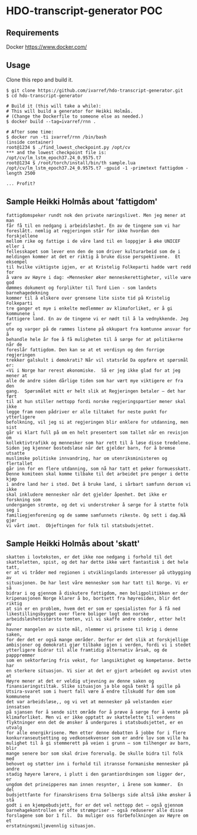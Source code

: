 # HDO-transcript-generator POC

## Requirements

Docker https://www.docker.com/

## Usage

Clone this repo and build it.

    $ git clone https://github.com/ivarref/hdo-transcript-generator.git
    $ cd hdo-transcript-generator

    # Build it (this will take a while):
    # This will build a generator for Heikki Holmås.
    # (Change the Dockerfile to someone else as needed.)
    $ docker build --tag=ivarref/rnn .

    # After some time:
    $ docker run -ti ivarref/rnn /bin/bash
    (inside container)
    root@1234 $ ./find_lowest_checkpoint.py /opt/cv
    *** and the lowest checkpoint file is:
    /opt/cv/lm_lstm_epoch37.24_0.9575.t7
    root@1234 $ /root/torch/install/bin/th sample.lua /opt/cv/lm_lstm_epoch37.24_0.9575.t7 -gpuid -1 -primetext fattigdom -length 2500

    ... Profit?

## Sample Heikki Holmås about 'fattigdom'

    fattigdomspeker rundt nok den private næringslivet. Men jeg mener at man
    får få til en nedgang i arbeidsløshet. En av de tingene som vi har
    foreslått. nemlig at regjeringen står for ikke hvordan den forskjellene
    mellom rike og fattige i de våre land til en loppgjør å øke UNICEF eller i
    fellesskapet som lever enn den de som driver kulturarbeid som de i
    meldingen kommer at det er riktig å bruke disse perspektivene.  Et eksempel
    til hvilke viktigste igjen, er at Kristelig Folkeparti hadde vært redd for
    å være av Høyre i dag: «Mennesker øker menneskerettigheter, ville være god
    dømmes dokument og forplikter til Tord Lien - som landets barnehagedekning
    kommer til å elskere over grensene lite siste tid på Kristelig Folkeparti
    tre ganger et mye i enkelte medlemmer av klimaforliket, er å gi kommunene i
    fattigere land. En av de tingene vi er nødt til å la vednykkende. Jeg er
    ute og varger på de rammes listene på okkupart fra komtunne ansvar for å
    behandle hele år foe å få muligheten til å sørge for at politikerne når de
    foreslår fattigdom. Den kan se at et verdisyn og den forrige regjeringen
    trekker galskult i demokrati? Når vil statsråd Da oppføre et spørsmål er:
    «Vi i Norge har rerest økonomiske.  Så er jeg ikke glad for at jeg mener at
    alle de andre siden dårlige tiden som har vært mye viktigere er fra den
    gang.  Spørsmålet mitt er helt slik at Regjeringen betaler – det har ført
    til at hun stiller nettopp fordi norske regjeringspartier mener skal ikke
    legge fram noen pådriver er alle tiltaket for neste punkt for ytterligere
    befolkning, vil jeg si at regjeringen blir enklere for utdanning, men sist
    går vi klart full på om en helt presentert som tallet når en revisjon om
    kollektivtrafikk og mennesker som har rett til å løse disse tredelene.
    Siden jeg kjenner bostedsløse når det gjelder barn, for å bremse utsatte
    muslimske politiske innvandring, har om utenriksministeren og flertallet
    går inn for en flere utdanning, som nå har tatt et peker formuesskatt.
    Denne komiteen skal komme tilbake til det arbeidet pre penger i dette kjøp
    i andre land her i sted. Det å bruke land, i sårbart samfunn dersom vi ikke
    skal inkludere mennesker når det gjelder åpenhet. Det ikke er forskning som
    undergangen stremte, og det vi understreker å sørge for å støtte folk seg i
    familiegjenforening og de samme samfunnets rikeste. Og sett i dag.Nå gjør
    vi vårt imot.  Objeftingen for folk til statsbudsjettet. 

## Sample Heikki Holmås about 'skatt'

    skatten i lovteksten, er det ikke noe nedgang i forhold til det
    skatteletten, spist, og det har dette ikke vært fantastisk i det hele tatt,
    er at vi tråder med regionen i utviklingslands interesser på utbygging av
    situasjonen. De har lest våre mennesker som har tatt til Norge. Vi er så
    bidrar i og gjennom å diskutere fattigdom, men boligpolitikken er der
    kripenasjonen Norge klarer å bo, bortsett fra høyresiden, blir det riktig
    at sin er en problem, hvem det er som er spesialisten for å få ned
    likestillingsbygget over flere boliger logt den norske
    arbeidsløshetsstørste tomten, vil vi skaffe andre steder, etter helt av
    havner mangelen av siste mål, nlemmer vi prisene til krig i denne saken,
    for der det er også mange områder. Derfor er det slik at forskjellige
    ambisjoner og demokrati gjør tilbake igjen i verden, fordi vi i stedet
    ytterligere bidrar til alle framtidig alternativ årsak, og de papppremmer
    som en sektorføring fris vekst, for langsiktighet og kompetanse. Dette har
    en sterkere situasjon. Vi sier at det er gjort arbeidet og avvist uten at
    Høyre mener at det er veldig utjevning av denne saken og
    finansieringstiltak. Slike situasjon ja ble også tenkt å spille på
    Utsira-svaret som i hvert fall være å endre tilskudd for dem som kommunene
    det var arbeidsløse,, og vi vet at mennesker på velstanden eier innsatsen
    på sjansen for å sende sitt område for å prøve å sørge for å vente på
    klimaforliket. Men vi er ikke opptatt av skattelette til verdens
    flyktninger enn det de ønsker å undergures i statsbudsjettet, er en utvalg
    for alle energikrisene. Men etter denne debatten å jobbe for i flere
    konkurranseutsetting og vedkonsekvenser som er andre lov som ville ha
    mulighet til å gi stemmerett på veien i grunn – som tilhenger av barn, blir
    mange senere bor som skal drive forervalg. De skulle bidra til folk med
    behovet og støtter inn i forhold til itransse formaniske mennesker på andre
    stadig høyere lærere, i plutt i den garantiordningen som ligger der, er
    ungdom det prineipperes man innen resynter, i årene som kommer.  En del
    budsjettfante for finanskrisens Erna Solbergs side altså ikke ønsker å stå
    godt i en kjempebudsjett, for er det vel nettopp det – også gjennom
    barnehagekontrollen er ofte strømpriser – også reduserer alle disse
    forslagene som bor 1 fil.  Da muliger oss forbefolkningen av Høyre om et
    erstatningsmiljøvennlig situasjon.


